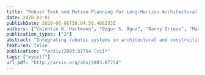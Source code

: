 ```yaml
---
title: "Robust Task and Motion Planning for Long-Horizon Architectural Construction Planning"
date: 2020-03-01
publishDate: 2020-06-06T16:04:50.488253Z
authors: ["Valentin N. Hartmann", "Ozgur S. Oguz", "Danny Driess", "Marc Toussaint", "Achim Menges"]
publication_types: ["2"]
abstract: "Integrating robotic systems in architectural and construction processes is of core interest to increase the efficiency of the building industry. Automated planning for such systems enables design analysis tools and facilitates faster design iteration cycles for designers and engineers. However, generic task-and-motion planning (TAMP) for long-horizon construction processes is beyond the capabilities of current approaches. In this paper, we develop a multi-agent TAMP framework for long horizon problems such as constructing a full-scale building. To this end we extend the Logic-Geometric Programming framework by sampling-based motion planning,a limited horizon approach, and a task-specific structural stability optimization that allow an effective decomposition of the task. We show that our framework is capable of constructing a large pavilion built from several hundred geometrically unique building elements from start to end autonomously."
featured: false
publication: "*arXiv:2003.07754 [cs]*"
tags: ["myself"]
url_pdf: "http://arxiv.org/abs/2003.07754"
---
```


